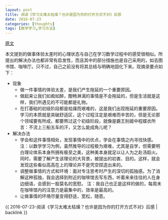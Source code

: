 ```yaml
---
layout: post
title: 阅读《学习太难太枯燥？也许是因为你的打开方式不对》后感
date: 2016-07-23
categories: [thoughts]
tags: [数学学习,学习方法]
---
```


[原文](http://www.xinli001.com/info/100319764)

本文提到的做事体验太差时的心理状态与自己在学习数学过程中的感受很相似。所提出的解决办法也都非常有启发性，而且其中的部分措施也是自己采用的，如去图书馆、咖啡厅。只不过，自己之前没有将其总结与明确地固化下来。现摘录要点如下：

* 现象
  * 做一件事情的体验太差，是我们产生拖延的一个重要原因。
  * 做起来让我们如痴如醉，酣畅淋漓的事情是不会拖延的，但是生活就是这样，我们所遇见的不可能都是礼物。
  * 在打基础的初级阶段都是枯燥而艰难的，这是我们出现拖延的重要原因。学习的本质就是突破舒适区，这个过程注定是艰难而辛苦的，但是无论那个领域要有所成，都要熬过这个初级阶段，就像是霸王别姬中程蝶衣所言：不流上三船五车的汗，又怎么能成角儿呢？
* 解决办法
  * 学会和这件事情相处，发现事情中的优点，学会在事情之内寻找快感。
    注：以数学学习为例，虽然推导的过程极为艰难，尤其是自学，但需要明白理论体系本身所拥有极至之美，这种美本身就足以让人为之赴汤蹈火。同时，需要了解产生该理论的大背景，被提出的初衷、目的。这样，就会发现这些看似高高在上的理论并不是凭空捏造出来的。
  * 调整做事情的方式和环境：面对专注思考时产生的深切的孤独感。为了消解这种孤独，我会选择到附近的咖啡馆去写东西，听着来来往往的人在身边细语，会感到一股莫名的宽慰。
    注：我自己也正是这样的做的，每周末在咖啡馆内的注意力是最集中的，效率是最高的。
  * 让做事情的环境尽量变得舒适，宽松，随意。

{{ 2016-07-23-阅读《学习太难太枯燥？也许是因为你的打开方式不对》后感 | backlink }}
